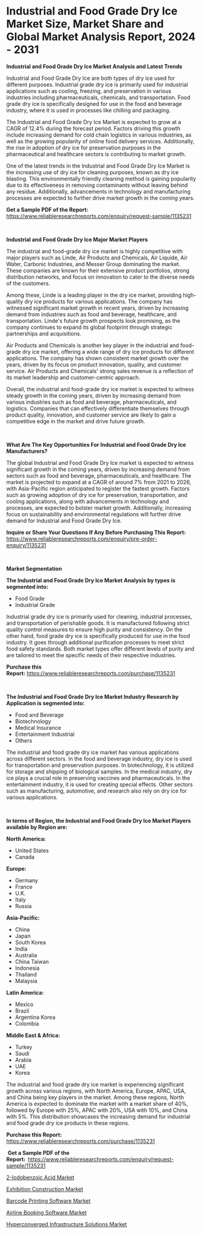 <p><h1>Industrial and Food Grade Dry Ice Market Size, Market Share and Global Market Analysis Report, 2024 - 2031</h1></p><p><strong>Industrial and Food Grade Dry Ice Market Analysis and Latest Trends</strong></p>
<p><p>Industrial and Food Grade Dry Ice are both types of dry ice used for different purposes. Industrial grade dry ice is primarily used for industrial applications such as cooling, freezing, and preservation in various industries including pharmaceuticals, chemicals, and transportation. Food grade dry ice is specifically designed for use in the food and beverage industry, where it is used in processes like chilling and packaging.</p><p>The Industrial and Food Grade Dry Ice Market is expected to grow at a CAGR of 12.4% during the forecast period. Factors driving this growth include increasing demand for cold chain logistics in various industries, as well as the growing popularity of online food delivery services. Additionally, the rise in adoption of dry ice for preservation purposes in the pharmaceutical and healthcare sectors is contributing to market growth.</p><p>One of the latest trends in the Industrial and Food Grade Dry Ice Market is the increasing use of dry ice for cleaning purposes, known as dry ice blasting. This environmentally friendly cleaning method is gaining popularity due to its effectiveness in removing contaminants without leaving behind any residue. Additionally, advancements in technology and manufacturing processes are expected to further drive market growth in the coming years.</p></p>
<p><strong>Get a Sample PDF of the Report:&nbsp;</strong> <a href="https://www.reliableresearchreports.com/enquiry/request-sample/1135231">https://www.reliableresearchreports.com/enquiry/request-sample/1135231</a></p>
<p>&nbsp;</p>
<p><strong>Industrial and Food Grade Dry Ice Major Market Players</strong></p>
<p><p>The industrial and food-grade dry ice market is highly competitive with major players such as Linde, Air Products and Chemicals, Air Liquide, Air Water, Carbonic Industries, and Messer Group dominating the market. These companies are known for their extensive product portfolios, strong distribution networks, and focus on innovation to cater to the diverse needs of the customers.</p><p>Among these, Linde is a leading player in the dry ice market, providing high-quality dry ice products for various applications. The company has witnessed significant market growth in recent years, driven by increasing demand from industries such as food and beverage, healthcare, and transportation. Linde's future growth prospects look promising, as the company continues to expand its global footprint through strategic partnerships and acquisitions.</p><p>Air Products and Chemicals is another key player in the industrial and food-grade dry ice market, offering a wide range of dry ice products for different applications. The company has shown consistent market growth over the years, driven by its focus on product innovation, quality, and customer service. Air Products and Chemicals' strong sales revenue is a reflection of its market leadership and customer-centric approach.</p><p>Overall, the industrial and food-grade dry ice market is expected to witness steady growth in the coming years, driven by increasing demand from various industries such as food and beverage, pharmaceuticals, and logistics. Companies that can effectively differentiate themselves through product quality, innovation, and customer service are likely to gain a competitive edge in the market and drive future growth.</p></p>
<p>&nbsp;</p>
<p><strong>What Are The Key Opportunities For Industrial and Food Grade Dry Ice Manufacturers?</strong></p>
<p><p>The global Industrial and Food Grade Dry Ice market is expected to witness significant growth in the coming years, driven by increasing demand from sectors such as food and beverage, pharmaceuticals, and healthcare. The market is projected to expand at a CAGR of around 7% from 2021 to 2026, with Asia-Pacific region anticipated to register the fastest growth. Factors such as growing adoption of dry ice for preservation, transportation, and cooling applications, along with advancements in technology and processes, are expected to bolster market growth. Additionally, increasing focus on sustainability and environmental regulations will further drive demand for Industrial and Food Grade Dry Ice.</p></p>
<p><strong>Inquire or Share Your Questions If Any Before Purchasing This Report:</strong> <a href="https://www.reliableresearchreports.com/enquiry/pre-order-enquiry/1135231">https://www.reliableresearchreports.com/enquiry/pre-order-enquiry/1135231</a></p>
<p>&nbsp;</p>
<p><strong>Market Segmentation</strong></p>
<p><strong>The Industrial and Food Grade Dry Ice Market Analysis by types is segmented into:</strong></p>
<p><ul><li>Food Grade</li><li>Industrial Grade</li></ul></p>
<p><p>Industrial grade dry ice is primarily used for cleaning, industrial processes, and transportation of perishable goods. It is manufactured following strict quality control measures to ensure high purity and consistency. On the other hand, food grade dry ice is specifically produced for use in the food industry. It goes through additional purification processes to meet strict food safety standards. Both market types offer different levels of purity and are tailored to meet the specific needs of their respective industries.</p></p>
<p><strong>Purchase this Report:&nbsp;</strong><a href="https://www.reliableresearchreports.com/purchase/1135231">https://www.reliableresearchreports.com/purchase/1135231</a></p>
<p>&nbsp;</p>
<p><strong>The Industrial and Food Grade Dry Ice Market Industry Research by Application is segmented into:</strong></p>
<p><ul><li>Food and Beverage</li><li>Biotechnology</li><li>Medical Insurance</li><li>Entertainment Industrial</li><li>Others</li></ul></p>
<p><p>The industrial and food grade dry ice market has various applications across different sectors. In the food and beverage industry, dry ice is used for transportation and preservation purposes. In biotechnology, it is utilized for storage and shipping of biological samples. In the medical industry, dry ice plays a crucial role in preserving vaccines and pharmaceuticals. In the entertainment industry, it is used for creating special effects. Other sectors such as manufacturing, automotive, and research also rely on dry ice for various applications.</p></p>
<p>&nbsp;</p>
<p><strong>In terms of Region, the Industrial and Food Grade Dry Ice Market Players available by Region are:</strong></p>
<p>
    <p> <strong> North America: </strong>
        <ul>
            <li>United States</li>
            <li>Canada</li>
        </ul>
        </p> 
    <p> <strong> Europe: </strong>
        <ul>
            <li>Germany</li>
            <li>France</li>
            <li>U.K.</li>
            <li>Italy</li>
            <li>Russia</li>
        </ul>
        </p> 
    <p> <strong> Asia-Pacific: </strong>
        <ul>
            <li>China</li>
            <li>Japan</li>
            <li>South Korea</li>
            <li>India</li>
            <li>Australia</li>
            <li>China Taiwan</li>
            <li>Indonesia</li>
            <li>Thailand</li>
            <li>Malaysia</li>
        </ul>
        </p> 
    <p> <strong> Latin America: </strong>
        <ul>
            <li>Mexico</li>
            <li>Brazil</li>
            <li>Argentina Korea</li>
            <li>Colombia</li>
        </ul>
        </p> 
    <p> <strong> Middle East & Africa: </strong>
        <ul>
            <li>Turkey</li>
            <li>Saudi</li>
            <li>Arabia</li>
            <li>UAE</li>
            <li>Korea</li>
        </ul>
    </p>
    </p>
<p><p>The industrial and food grade dry ice market is experiencing significant growth across various regions, with North America, Europe, APAC, USA, and China being key players in the market. Among these regions, North America is expected to dominate the market with a market share of 40%, followed by Europe with 25%, APAC with 20%, USA with 10%, and China with 5%. This distribution showcases the increasing demand for industrial and food grade dry ice products in these regions.</p></p>
<p><strong>Purchase this Report: </strong><a href="https://www.reliableresearchreports.com/purchase/1135231">https://www.reliableresearchreports.com/purchase/1135231</a></p>
<p>&nbsp;<strong>Get a Sample PDF of the Report:&nbsp;&nbsp;</strong><a href="https://www.reliableresearchreports.com/enquiry/request-sample/1135231">https://www.reliableresearchreports.com/enquiry/request-sample/1135231</a></p>
<p><strong></strong></p>
<p><p><a href="https://github.com/redneck06/Market-Research-Report-List-2/blob/main/2-iodobenzoic-acid-market.md">2-Iodobenzoic Acid Market</a></p><p><a href="https://medium.com/@jarredmertz/exhibition-construction-market-trends-forecast-and-competitive-analysis-to-2031-9b723594ea9a">Exhibition Construction Market</a></p><p><a href="https://medium.com/@jarredmertz/barcode-printing-software-market-trends-forecast-and-competitive-analysis-to-2031-01b40f538473">Barcode Printing Software Market</a></p><p><a href="https://medium.com/@jarredmertz/airline-booking-software-market-the-key-to-successful-business-strategy-forecast-till-2031-3936b0caa6a4">Airline Booking Software Market</a></p><p><a href="https://medium.com/@jarredmertz/hyperconverged-infrastructure-solutions-market-insights-into-market-cagr-market-trends-and-c4cdb460f108">Hyperconverged Infrastructure Solutions Market</a></p></p>